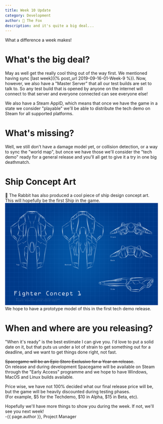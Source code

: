 ```yaml
---
title: Week 10 Update
category: Development
author: 🦊 The Fox
description: and it's quite a big deal...
---
```


What a difference a week makes!

# What's the big deal?

May as well get the really cool thing out of the way first. We mentioned having sync [last week]({% post_url 2019-09-16-01-Week-9 %}). Now, however, we also have a "Master Server" that all our test builds are set to talk to. So any test build that is opened by anyone on the internet will connect to that server and everyone connected can see everyone else! 

We also have a Steam AppID, which means that once we have the game in a state we consider "playable" we'll be able to distribute the tech demo on Steam for all supported platforms.

# What's missing?

Well, we still don't have a damage model yet, or collision detection, or a way to sync the "world map", but once we have those we'll consider the "tech demo" ready for a general release and you'll all get to give it a try in one big deathmatch.

# Ship Concept Art

🐰 The Rabbit has also produced a cool piece of ship design concept art. This will hopefully be the first Ship in the game.  
![Cool Fighter Concept Blueprint](/assets/img/week-10/f_con1.png)  
We hope to have a prototype model of this in the first tech demo release.

# When and where are you releasing?

"When it's ready" is the best estimate I can give you. I'd love to put a solid date on it, but that puts us under a lot of strain to get something out for a deadline, and we want to get things done right, not fast.

~~Spacegame will be an Epic Store Exclusive for a Year on release~~.  
On release and during development Spacegame will be available on Steam through the "Early Access" programme and we hope to have Windows, MacOS and Linux builds available.

Price wise, we have not 100% decided what our final release price will be, but the game will be heavily discounted during testing phases.  
(For example, \$5 for the Techdemo, \$10 in Alpha, \$15 in Beta, etc).



Hopefully we'll have more things to show you during the week. If not, we'll see you next week!  
-{{ page.author }}, Project Manager
